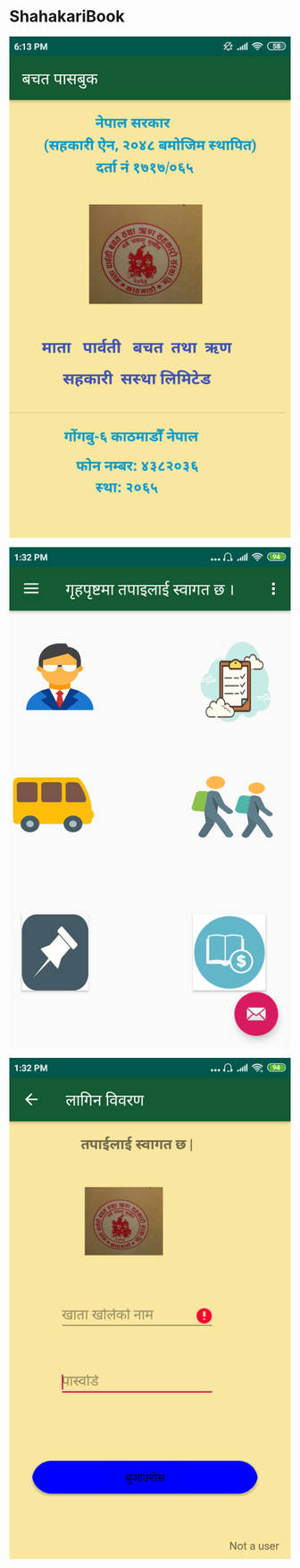 # ShahakariBook
![alt text](https://github.com/MadhavSapkota/ShahakariBook/blob/master/Screenshot_2019-12-13-18-13-30-177_com.example.madhav.shahakariapp.png)

![alt text](https://github.com/MadhavSapkota/ShahakariBook/blob/master/Dashboard.png)

![alt text](https://github.com/MadhavSapkota/ShahakariBook/blob/master/login.png)

